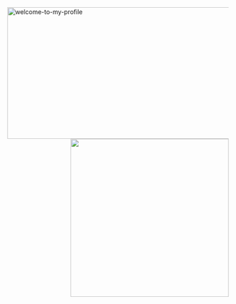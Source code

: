 <img align="center" alt="welcome-to-my-profile" height="300" width="1600" src="https://https://github.com/saqlain11/saqlain11/edit/main/welcome.png">
<img src="https://https://github.com/saqlain11/saqlain11/edit/main/nerd-coder.gif" width="360" align="right"/>

